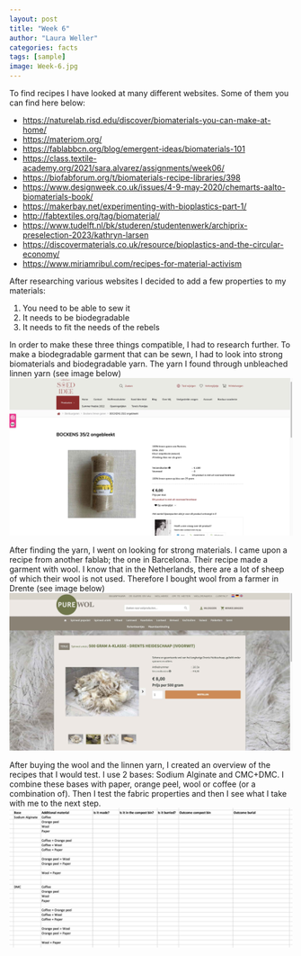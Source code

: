 ```yaml
---
layout: post
title: "Week 6"
author: "Laura Weller"
categories: facts
tags: [sample]
image: Week-6.jpg
---
```


To find recipes I have looked at many different websites. Some of them you can find here below:
- https://naturelab.risd.edu/discover/biomaterials-you-can-make-at-home/
- https://materiom.org/
- https://fablabbcn.org/blog/emergent-ideas/biomaterials-101
- https://class.textile-academy.org/2021/sara.alvarez/assignments/week06/
- https://biofabforum.org/t/biomaterials-recipe-libraries/398
- https://www.designweek.co.uk/issues/4-9-may-2020/chemarts-aalto-biomaterials-book/
- https://makerbay.net/experimenting-with-bioplastics-part-1/
- http://fabtextiles.org/tag/biomaterial/
- https://www.tudelft.nl/bk/studeren/studentenwerk/archiprix-preselection-2023/kathryn-larsen
- https://discovermaterials.co.uk/resource/bioplastics-and-the-circular-economy/
- https://www.miriamribul.com/recipes-for-material-activism

After researching various websites I decided to add a few properties to my materials:
1. You need to be able to sew it
2. It needs to be biodegradable
3. It needs to fit the needs of the rebels

In order to make these three things compatible, I had to research further. To make a biodegradable garment that can be sewn, I had to look into strong biomaterials and biodegradable yarn. The yarn I found through unbleached linnen yarn (see image below)
<img src="./assets/img/Week-6b.jpg" alt="Week-6b">

After finding the yarn, I went on looking for strong materials. I came upon a recipe from another fablab; the one in Barcelona. Their recipe made a garment with wool. I know that in the Netherlands, there are a lot of sheep of which their wool is not used. Therefore I bought wool from a farmer in Drente (see image below)
<img src="./assets/img/Week-6c.jpg" alt="Week-6c">

After buying the wool and the linnen yarn, I created an overview of the recipes that I would test. I use 2 bases: Sodium Alginate and CMC+DMC. I combine these bases with paper, orange peel, wool or coffee (or a combination of). Then I test the fabric properties and then I see what I take with me to the next step. 
<img src="./assets/img/Week-6d.jpg" alt="Week-6d">
